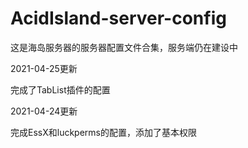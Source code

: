 # AcidIsland-server-config
这是海岛服务器的服务器配置文件合集，服务端仍在建设中

2021-04-25更新

完成了TabList插件的配置

2021-04-24更新

完成EssX和luckperms的配置，添加了基本权限

